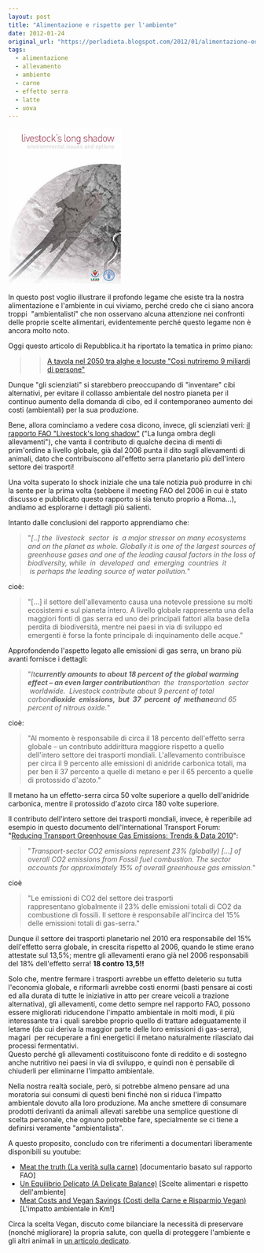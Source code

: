 ```yaml
---
layout: post
title: "Alimentazione e rispetto per l'ambiente"
date: 2012-01-24
original_url: "https://perladieta.blogspot.com/2012/01/alimentazione-ed-ecologia.html"
tags:
  - alimentazione
  - allevamento
  - ambiente
  - carne
  - effetto serra
  - latte
  - uova
---
```


[![](/assets/d67ec717a7246b2f.png)](http://perladieta.blogspot.it/2012/01/alimentazione-ed-ecologia.html)

In questo post voglio illustrare il profondo legame che esiste tra la nostra alimentazione e l'ambiente in cui viviamo, perché credo che ci siano ancora troppi  "ambientalisti" che non osservano alcuna attenzione nei confronti delle proprie scelte alimentari, evidentemente perché questo legame non è ancora molto noto.

  

Oggi questo articolo di Repubblica.it ha riportato la tematica in primo piano:

> > [A tavola nel 2050 tra alghe e locuste "Così nutriremo 9 miliardi di persone"](http://www.repubblica.it/cronaca/2012/01/24/news/cibo_futuro-28658155/)

Dunque "gli scienziati" si starebbero preoccupando di "inventare" cibi alternativi, per evitare il collasso ambientale del nostro pianeta per il continuo aumento della domanda di cibo, ed il contemporaneo aumento dei costi (ambientali) per la sua produzione.

Bene, allora cominciamo a vedere cosa dicono, invece, gli scienziati veri: [il rapporto FAO "Livestock's long shadow"](http://www.fao.org/docrep/010/a0701e/a0701e00.HTM) ("La lunga ombra degli allevamenti"), che vanta il contributo di qualche decina di menti di prim'ordine a livello globale, già dal 2006 punta il dito sugli allevamenti di animali, dato che contribuiscono all'effetto serra planetario più dell'intero settore dei trasporti!

Una volta superato lo shock iniziale che una tale notizia può produrre in chi la sente per la prima volta (sebbene il meeting FAO del 2006 in cui è stato discusso e pubblicato questo rapporto si sia tenuto proprio a Roma...), andiamo ad esplorarne i dettagli più salienti.

Intanto dalle conclusioni del rapporto apprendiamo che:

> "*[..] the  livestock  sector  is  a major stressor on many ecosystems and on the planet as whole. Globally it is one of the largest sources of greenhouse gases and one of the leading causal factors in the loss of biodiversity, while  in  developed  and  emerging  countries  it  is perhaps the leading source of water pollution.*"

cioè:  
> "[...] il settore dell'allevamento causa una notevole pressione su molti ecosistemi e sul pianeta intero. A livello globale rappresenta una della maggiori fonti di gas serra ed uno dei principali fattori alla base della perdita di biodiversità, mentre nei paesi in via di sviluppo ed emergenti è forse la fonte principale di inquinamento delle acque."

Approfondendo l'aspetto legato alle emissioni di gas serra, un brano più avanti fornisce i dettagli:

> "*It**currently amounts to about 18 percent of the global warming effect – an even larger contribution**than  the  transportation  sector  worldwide.  Livestock contribute about 9 percent of total carbon**dioxide  emissions,  but  37  percent  of  methane**and 65 percent of nitrous oxide.*"

cioè:  
> "Al momento è responsabile di circa il 18 percento dell'effetto serra globale – un contributo addirittura maggiore rispetto a quello dell'intero settore dei trasporti mondiali. L'allevamento contribuisce per circa il 9 percento alle emissioni di anidride carbonica totali, ma per ben il 37 percento a quelle di metano e per il 65 percento a quelle di protossido d'azoto."

Il metano ha un effetto-serra circa 50 volte superiore a quello dell'anidride carbonica, mentre il protossido d'azoto circa 180 volte superiore.

Il contributo dell'intero settore dei trasporti mondiali, invece, è reperibile ad esempio in questo documento dell'International Transport Forum: "[Reducing Transport Greenhouse Gas Emissions: Trends & Data 2010](http://www.internationaltransportforum.org/Pub/pdf/10GHGTrends.pdf)":

> "*Transport-sector CO2 emissions represent 23% (globally) [...] of overall CO2 emissions from Fossil fuel combustion. The sector accounts for approximately 15% of overall greenhouse gas emission.*"

cioè

> "Le emissioni di CO2 del settore dei trasporti rappresentano globalmente il 23% delle emissioni totali di CO2 da combustione di fossili. Il settore è responsabile all'incirca del 15% delle emissioni totali di gas-serra."

Dunque il settore dei trasporti planetario nel 2010 era responsabile del 15% dell'effetto serra globale, in crescita rispetto al 2006, quando le stime erano attestate sul 13,5%; mentre gli allevamenti erano già nel 2006 responsabili del 18% dell'effetto serra! **18 contro 13,5!!**

Solo che, mentre fermare i trasporti avrebbe un effetto deleterio su tutta l'economia globale, e riformarli avrebbe costi enormi (basti pensare ai costi ed alla durata di tutte le iniziative in atto per creare veicoli a trazione alternativa), gli allevamenti, come detto sempre nel rapporto FAO, possono essere migliorati riducendone l'impatto ambientale in molti modi, il più interessante tra i quali sarebbe proprio quello di trattare adeguatamente il letame (da cui deriva la maggior parte delle loro emissioni di gas-serra), magari  per recuperare a fini energetici il metano naturalmente rilasciato dai processi fermentativi.  
Questo perché gli allevamenti costituiscono fonte di reddito e di sostegno anche nutritivo nei paesi in via di sviluppo, e quindi non è pensabile di chiuderli per eliminarne l'impatto ambientale.  
  
Nella nostra realtà sociale, però, si potrebbe almeno pensare ad una moratoria sui consumi di questi beni finché non si riduca l'impatto ambientale dovuto alla loro produzione. Ma anche smettere di consumare prodotti derivanti da animali allevati sarebbe una semplice questione di scelta personale, che ognuno potrebbe fare, specialmente se ci tiene a definirsi veramente "ambientalista".  
  
A questo proposito, concludo con tre riferimenti a documentari liberamente disponibili su youtube:  

* [Meat the truth (La verità sulla carne)](http://www.youtube.com/watch?v=NbFEhcRZBls) [documentario basato sul rapporto FAO]
* [Un Equilibrio Delicato (A Delicate Balance)](http://www.youtube.com/watch?v=HzEj-xwNldg) [Scelte alimentari e rispetto dell'ambiente]
* [Meat Costs and Vegan Savings (Costi della Carne e Risparmio Vegan)](http://www.youtube.com/watch?v=-Zu5zbq-UjQ) [L'impatto ambientale in Km!]

Circa la scelta Vegan, discuto come bilanciare la necessità di preservare (nonché migliorare) la propria salute, con quella di proteggere l'ambiente e gli altri animali in [un articolo dedicato](http://perladieta.blogspot.com/2012/03/lalimentazione-vegana.html).
